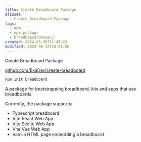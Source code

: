 ```yaml
---
title: Create Breadboard Package
aliases:
  - Create Breadboard Package
tags:
  - npm
  - npm_package
  - breadboard/phase/2
created: 2024-05-30T11:47:23
modified: 2024-06-12T10:01:56
---
```


Create Breadboard Package

[github.com/ExaDev/create-breadboard](https://github.com/ExaDev/create-breadboard)

```bash
npm init breadboard
```

A package for bootstrapping breadboard, kits and apps that use breadboards.

Currently, the package supports:

- Typescript breadboard
- Vite React Web App
- Vite Svelte Web App
- Vite Vue Web App
- Vanilla HTML page embedding a breadboard
